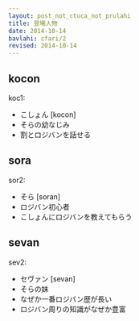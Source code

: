 ```yaml
---
layout: post_not_ctuca_not_prulahi
title: 登場人物
date: 2014-10-14
bavlahi: cfari/2
revised: 2014-10-14
---
```


## kocon
koc1:

- こしょん [kocon]
- そらの幼なじみ
- 割とロジバンを話せる

## sora
sor2:

- そら [soran]
- ロジバン初心者
- こしょんにロジバンを教えてもらう

## sevan
sev2:

- セヴァン [sevan]
- そらの妹
- なぜか一番ロジバン歴が長い
- ロジバン周りの知識がなぜか豊富

